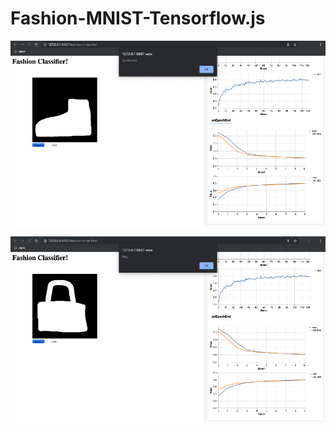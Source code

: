 # Fashion-MNIST-Tensorflow.js

![](images/Screenshot_2021-01-05%20Exercise%20Description%20Coursera(1).png)

![](/images/Screenshot_2021-01-05%20Exercise%20Description%20Coursera.png)
